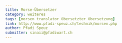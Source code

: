 ```yaml
---
title: Morse-Übersetzer
category: weiteres
tags: [morsen translator übersetzter übersetzung]
link: http://www.pfadi-speuz.ch/technik/morsen.php
author: Pfadi Speuz
submitter: sinaii@pfadiwart.ch
---
```

